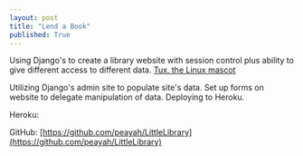 ```yaml
---
layout: post
title: "Lend a Book"
published: True
---
```


Using Django's to create a library website with session control plus ability to give different access to different data.
[Tux, the Linux mascot](../assets/images/9x9.png)

Utilizing Django's admin site to populate site's data. Set up forms on website to delegate manipulation of data. Deploying to Heroku.

Heroku:

GitHub: [https://github.com/peayah/LittleLibrary](https://github.com/peayah/LittleLibrary)
